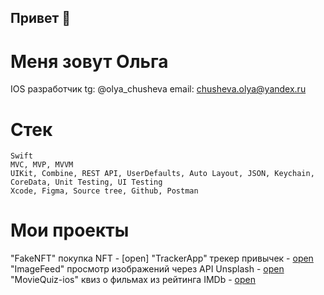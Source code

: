 ## Привет 👋

# Меня зовут Ольга

IOS разработчик
tg: @olya_chusheva
email: chusheva.olya@yandex.ru

# Cтек

```
Swift
MVC, MVP, MVVM
UIKit, Combine, REST API, UserDefaults, Auto Layout, JSON, Keychain, CoreData, Unit Testing, UI Testing
Xcode, Figma, Source tree, Github, Postman
```


# Мои проекты

"FakeNFT" покупка NFT - [open]
"TrackerApp" трекер привычек - [open](https://github.com/OlgaChusheva/Tracker.git)
"ImageFeed" просмотр изображений через API Unsplash - [open](https://github.com/OlgaChusheva/imageFeed.git)
"MovieQuiz-ios" квиз о фильмах из рейтинга IMDb - [open](https://github.com/OlgaChusheva/MovieQuiz-ios.git)

<!--
**OlgaChusheva/OlgaChusheva** is a ✨ _special_ ✨ repository because its `README.md` (this file) appears on your GitHub profile.

Here are some ideas to get you started:

- 🔭 I’m currently working on ...
- 🌱 I’m currently learning ...
- 👯 I’m looking to collaborate on ...
- 🤔 I’m looking for help with ...
- 💬 Ask me about ...
- 📫 How to reach me: ...
- 😄 Pronouns: ...
- ⚡ Fun fact: ...
-->
